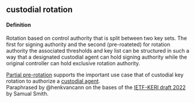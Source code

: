 ## custodial rotation

<h4>Definition</h4><p>Rotation based on control authority that is split between two key sets. The first for signing authority and the second (pre-roateted) for rotation authority the associated thresholds and key list can be structured in such a way that a designated custodial agent can hold signing authority while the original controller can hold exclusive rotation authority.</p><p><a href="partial-rotation">Partial pre-rotation</a> supports the important use case that of custodial key rotation to authorize a <a href="custodial-agent">custodial agent</a>.<br>Paraphrased by @henkvancann on the bases of the <a href="https://github.com/WebOfTrust/ietf-keri/blob/main/draft-ssmith-keri.md">IETF-KERI draft 2022</a> by Samual Smith.</p>

